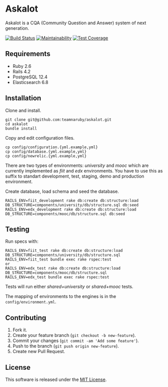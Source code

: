 # Askalot

Askalot is a CQA (Community Question and Answer) system of next generation.

[![Build Status](https://travis-ci.org/AskalotCQA/askalot.svg?branch=master)](https://travis-ci.org/AskalotCQA/askalot)
[![Maintainability](https://api.codeclimate.com/v1/badges/3a8a64e7fcb4f6ea577a/maintainability)](https://codeclimate.com/github/AskalotCQA/askalot/maintainability)
[![Test Coverage](https://api.codeclimate.com/v1/badges/3a8a64e7fcb4f6ea577a/test_coverage)](https://codeclimate.com/github/AskalotCQA/askalot/test_coverage)


## Requirements

* Ruby 2.6
* Rails 4.2
* PostgreSQL 12.4
* Elasticsearch 6.8

## Installation

Clone and install.

```
git clone git@github.com:teamnaruby/askalot.git
cd askalot
bundle install
```

Copy and edit configuration files.

```
cp config/configuration.{yml.example,yml}
cp config/database.{yml.example,yml}
cp config/newrelic.{yml.example,yml}
```

There are two types of environments: *university* and *mooc* which are currently implemented as *fiit* and *edx* environments.
You have to use this as suffix to standart development, test, staging, demo and production environment.

Create database, load schema and seed the database.

```
RAILS_ENV=fiit_development rake db:create db:structure:load DB_STRUCTURE=components/university/db/structure.sql db:seed
RAILS_ENV=edx_development rake db:create db:structure:load DB_STRUCTURE=components/mooc/db/structure.sql db:seed
```

## Testing

Run specs with:

```
RAILS_ENV=fiit_test rake db:create db:structure:load DB_STRUCTURE=components/university/db/structure.sql
RAILS_ENV=fiit_test bundle exec rake rspec:test
or
RAILS_ENV=edx_test rake db:create db:structure:load DB_STRUCTURE=components/mooc/db/structure.sql
RAILS_ENV=edx_test bundle exec rake rspec:test
```

Tests will run either *shared+university* or *shared+mooc* tests.

The mapping of environments to the engines is in the `config/environment.yml`.

## Contributing

1. Fork it.
2. Create your feature branch (`git checkout -b new-feature`).
3. Commit your changes (`git commit -am 'Add some feature'`).
4. Push to the branch (`git push origin new-feature`).
5. Create new Pull Request.

## License

This software is released under the [MIT License](LICENSE.md).
